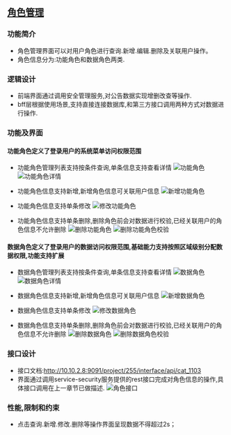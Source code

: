 ## [角色管理]()

### **功能简介**

- 角色管理界面可以对用户角色进行查询.新增.编辑.删除及关联用户操作。
- 角色信息分为:功能角色和数据角色两类.

### **逻辑设计**

- 前端界面通过调用安全管理服务,对公告数据实现增删改查等操作.
- bff层根据使用场景,支持直接连接数据库,和第三方接口调用两种方式对数据进行操作.

### **功能及界面**

#### **功能角色定义了登录用户的系统菜单访问权限范围**

- 功能角色管理列表支持按条件查询,单条信息支持查看详情
  ![功能角色](../images/modules/功能角色.png)
  ![功能角色详情](../images/modules/功能角色-查看.png)

- 功能角色信息支持新增,新增角色信息可关联用户信息
  ![新增功能角色](../images/modules/功能角色-新增.png)

- 功能角色信息支持单条修改
  ![修改功能角色](../images/modules/功能角色-修改.png)

- 功能角色信息支持单条删除,删除角色前会对数据进行校验,已经关联用户的角色信息不允许删除
  ![删除功能角色](../images/modules/功能角色-删除.png)
  ![删除功能角色校验](../images/modules/功能角色-删除-校验.png)

#### **数据角色定义了登录用户的数据访问权限范围,基础能力支持按照区域级别分配数据权限,功能支持扩展**

- 数据角色管理列表支持按条件查询,单条信息支持查看详情
  ![数据角色](../images/modules/数据角色.png)
  ![数据角色详情](../images/modules/数据角色-查看.png)

- 数据角色信息支持新增,新增角色信息可关联用户信息
  ![新增数据角色](../images/modules/数据角色-新增.png)

- 数据角色信息支持单条修改
  ![修改数据角色](../images/modules/数据角色-修改.png)

- 数据角色信息支持单条删除,删除角色前会对数据进行校验,已经关联用户的角色信息不允许删除
  ![删除数据角色](../images/modules/数据角色-删除.png)
  ![删除数据角色校验](../images/modules/数据角色-删除-校验.png)

### **接口设计**

- 接口文档:<http://10.10.2.8:9091/project/255/interface/api/cat_1103>
- 界面通过调用service-security服务提供的rest接口完成对角色信息的操作,具体接口调用在上一章节已做描述.
  ![角色接口](../images/modules/功能角色&菜单-接口列表.png)

### **性能,限制和约束**

- 点击查询.新增.修改.删除等操作界面呈现数据不得超过2s；
  